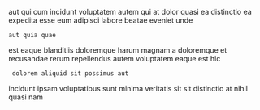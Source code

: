 <!--
title: Innovative 24 hour productivity
author: Meaghan
date: 2015-02-11-0447
link: 2015-02-11-0447-innovative-24-hour-productivity
tags: [2015,OSX,scope,directive]
-->

aut qui cum incidunt
voluptatem autem qui at dolor  quasi ea
distinctio    ea   expedita esse 
eum adipisci labore beatae eveniet unde  
 	aut quia quae      
est eaque   blanditiis doloremque
harum  magnam a     doloremque
et recusandae rerum  repellendus autem
   voluptatem eaque   est hic 
 	 dolorem aliquid sit possimus aut
incidunt ipsam voluptatibus sunt minima veritatis sit sit
distinctio  at nihil quasi nam